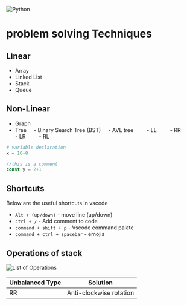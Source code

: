 ![Python](https://www.ntuclearninghub.com/documents/39367/4216797/Python-Symbol.png/369e410e-a90f-f887-c2dc-61f7ef761476/)

# problem solving Techniques

## Linear

- Array
- Linked List
- Stack
- Queue

## Non-Linear

- Graph
- Tree 
    - Binary Search Tree (BST)
    - AVL tree
        - LL
        - RR
        - LR
        - RL

``` python
# variable declaration
x = 10+8
```

```js
//this is a comment
const y = 2+1
```

## Shortcuts 
Below are the useful shortcuts in vscode
- `Alt + (up/down)` - move line (up/down)
- `ctrl + /` - Add comment to code
- `command + shift + p` - Vscode command palate
- `command + ctrl + spacebar` - emojis

## Operations of stack

![List of Operations](./operations%20of%20stack.png)

| Unbalanced Type | Solution |
|------------------|-----------|
|RR                 |Anti-clockwise rotation|
